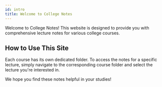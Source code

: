 ```yaml
---
id: intro
title: Welcome to College Notes
---
```


Welcome to College Notes! This website is designed to provide you with comprehensive lecture notes for various college courses. 

## How to Use This Site

Each course has its own dedicated folder. To access the notes for a specific lecture, simply navigate to the corresponding course folder and select the lecture you're interested in.

We hope you find these notes helpful in your studies!